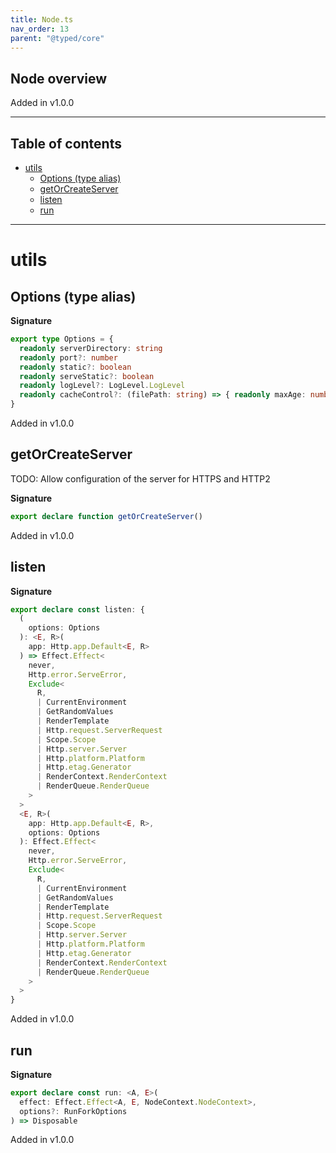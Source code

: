 ```yaml
---
title: Node.ts
nav_order: 13
parent: "@typed/core"
---
```


## Node overview

Added in v1.0.0

---

<h2 class="text-delta">Table of contents</h2>

- [utils](#utils)
  - [Options (type alias)](#options-type-alias)
  - [getOrCreateServer](#getorcreateserver)
  - [listen](#listen)
  - [run](#run)

---

# utils

## Options (type alias)

**Signature**

```ts
export type Options = {
  readonly serverDirectory: string
  readonly port?: number
  readonly static?: boolean
  readonly serveStatic?: boolean
  readonly logLevel?: LogLevel.LogLevel
  readonly cacheControl?: (filePath: string) => { readonly maxAge: number; readonly immutable?: boolean }
}
```

Added in v1.0.0

## getOrCreateServer

TODO: Allow configuration of the server for HTTPS and HTTP2

**Signature**

```ts
export declare function getOrCreateServer()
```

Added in v1.0.0

## listen

**Signature**

```ts
export declare const listen: {
  (
    options: Options
  ): <E, R>(
    app: Http.app.Default<E, R>
  ) => Effect.Effect<
    never,
    Http.error.ServeError,
    Exclude<
      R,
      | CurrentEnvironment
      | GetRandomValues
      | RenderTemplate
      | Http.request.ServerRequest
      | Scope.Scope
      | Http.server.Server
      | Http.platform.Platform
      | Http.etag.Generator
      | RenderContext.RenderContext
      | RenderQueue.RenderQueue
    >
  >
  <E, R>(
    app: Http.app.Default<E, R>,
    options: Options
  ): Effect.Effect<
    never,
    Http.error.ServeError,
    Exclude<
      R,
      | CurrentEnvironment
      | GetRandomValues
      | RenderTemplate
      | Http.request.ServerRequest
      | Scope.Scope
      | Http.server.Server
      | Http.platform.Platform
      | Http.etag.Generator
      | RenderContext.RenderContext
      | RenderQueue.RenderQueue
    >
  >
}
```

Added in v1.0.0

## run

**Signature**

```ts
export declare const run: <A, E>(
  effect: Effect.Effect<A, E, NodeContext.NodeContext>,
  options?: RunForkOptions
) => Disposable
```

Added in v1.0.0
